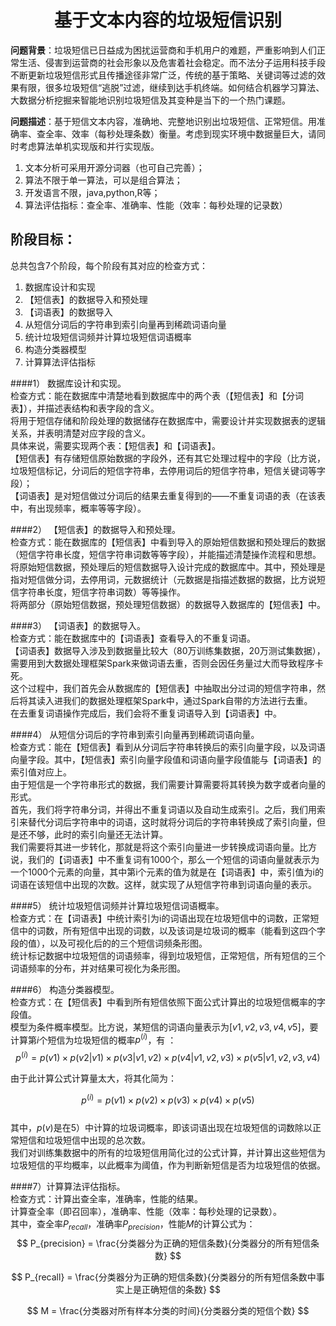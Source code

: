 # <center>基于文本内容的垃圾短信识别</center>  

**问题背景**：垃圾短信已日益成为困扰运营商和手机用户的难题，严重影响到人们正常生活、侵害到运营商的社会形象以及危害着社会稳定。而不法分子运用科技手段不断更新垃圾短信形式且传播途径非常广泛，传统的基于策略、关键词等过滤的效果有限，很多垃圾短信“逃脱”过滤，继续到达手机终端。如何结合机器学习算法、大数据分析挖掘来智能地识别垃圾短信及其变种是当下的一个热门课题。  

**问题描述**：基于短信文本内容，准确地、完整地识别出垃圾短信、正常短信。用准确率、查全率、效率（每秒处理条数）衡量。考虑到现实环境中数据量巨大，请同时考虑算法单机实现版和并行实现版。  

1. 文本分析可采用开源分词器（也可自己完善）；  
2. 算法不限于单一算法，可以是组合算法；  
3. 开发语言不限，java,python,R等；  
4. 算法评估指标：查全率、准确率、性能（效率：每秒处理的记录数）  

## 阶段目标：  
总共包含7个阶段，每个阶段有其对应的检查方式：  
1. 数据库设计和实现  
2. 【短信表】的数据导入和预处理  
3. 【词语表】的数据导入  
4. 从短信分词后的字符串到索引向量再到稀疏词语向量  
5. 统计垃圾短信词频并计算垃圾短信词语概率  
6. 构造分类器模型  
7. 计算算法评估指标  

####1） 数据库设计和实现。  
检查方式：能在数据库中清楚地看到数据库中的两个表（【短信表】和【分词表】），并描述表结构和表字段的含义。  
将用于短信存储和阶段处理的数据储存在数据库中，需要设计并实现数据表的逻辑关系，并表明清楚对应字段的含义。  
具体来说，需要实现两个表：【短信表】和【词语表】。  
【短信表】有存储短信原始数据的字段外，还有其它处理过程中的字段（比方说，垃圾短信标记，分词后的短信字符串，去停用词后的短信字符串，短信关键词等字段）；  
【词语表】是对短信做过分词后的结果去重复得到的——不重复词语的表（在该表中，有出现频率，概率等等字段）。  


####2） 【短信表】的数据导入和预处理。  
检查方式：能在数据库的【短信表】中看到导入的原始短信数据和预处理后的数据（短信字符串长度，短信字符串词数等等字段），并能描述清楚操作流程和思想。  
将原始短信数据，预处理后的短信数据导入设计完成的数据库中。其中，预处理是指对短信做分词，去停用词，元数据统计（元数据是指描述数据的数据，比方说短信字符串长度，短信字符串词数）等等操作。  
将两部分（原始短信数据，预处理短信数据）的数据导入数据库的【短信表】中。  


####3） 【词语表】的数据导入。  
检查方式：能在数据库中的【词语表】查看导入的不重复词语。  
【词语表】数据导入涉及到数据量比较大（80万训练集数据，20万测试集数据），需要用到大数据处理框架Spark来做词语去重，否则会因任务量过大而导致程序卡死。  
这个过程中，我们首先会从数据库的【短信表】中抽取出分过词的短信字符串，然后将其读入进我们的数据处理框架Spark中，通过Spark自带的方法进行去重。  
在去重复词语操作完成后，我们会将不重复词语导入到【词语表】中。  


####4） 从短信分词后的字符串到索引向量再到稀疏词语向量。  
检查方式：能在【短信表】看到从分词后字符串转换后的索引向量字段，以及词语向量字段。其中，【短信表】索引向量字段值和词语向量字段值能与【词语表】的索引值对应上。  
由于短信是一个字符串形式的数据，我们需要计算需要将其转换为数字或者向量的形式。  
首先，我们将字符串分词，并得出不重复词语以及自动生成索引。之后，我们用索引来替代分词后字符串中的词语，这时就将分词后的字符串转换成了索引向量，但是还不够，此时的索引向量还无法计算。  
我们需要将其进一步转化，那就是将这个索引向量进一步转换成词语向量。比方说，我们的【词语表】中不重复词有1000个，那么一个短信的词语向量就表示为一个1000个元素的向量，其中第i个元素的值为就是在【词语表】中，索引值为i的词语在该短信中出现的次数。这样，就实现了从短信字符串到词语向量的表示。  


####5） 统计垃圾短信词频并计算垃圾短信词语概率。  
检查方式：在【词语表】中统计索引为i的词语出现在垃圾短信中的词数，正常短信中的词数，所有短信中出现的词数，以及该词是垃圾词的概率（能看到这四个字段的值），以及可视化后的的三个短信词频条形图。  
统计标记数据中垃圾短信的词语频率，得到垃圾短信，正常短信，所有短信的三个词语频率的分布，并对结果可视化为条形图。  


####6） 构造分类器模型。  
检查方式：在【短信表】中看到所有短信依照下面公式计算出的垃圾短信概率的字段值。  
模型为条件概率模型。比方说，某短信的词语向量表示为$[v1, v2, v3, v4, v5]$，要计算第$i$个短信为垃圾短信的概率$p^{(i)}$，有 ：  
$$
p^{(i)} = p(v1)\times p(v2|v1)\times p(v3|v1,v2)\times p(v4|v1,v2,v3)\times p(v5|v1,v2,v3,v4)
$$  

由于此计算公式计算量太大，将其化简为：  

$$
p^{(i)} = p(v1)\times p(v2)\times p(v3)\times p(v4)\times p(v5) 
$$  
其中，$p(v)$是在5）中计算的垃圾词概率，即该词语出现在垃圾短信的词数除以正常短信和垃圾短信中出现的总次数。  
我们对训练集数据中的所有的垃圾短信用简化过的公式计算，并计算出这些短信为垃圾短信的平均概率，以此概率为阈值，作为判断新短信是否为垃圾短信的依据。  


####7）计算算法评估指标。  
检查方式：计算出查全率，准确率，性能的结果。  
计算查全率（即召回率），准确率、性能（效率：每秒处理的记录数）。  
其中，查全率$P_{recall}$，准确率$P_{precision}$，性能$M$的计算公式为：  
$$
P_{precision} = \frac{分类器分为正确的短信条数}{分类器分的所有短信条数}
$$  

$$
P_{recall} = \frac{分类器分为正确的短信条数}{分类器分的所有短信条数中事实上是正确短信的条数}
$$  

$$
M = \frac{分类器对所有样本分类的时间}{分类器分类的短信个数}
$$